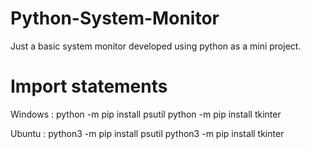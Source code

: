 # Python-System-Monitor
Just a basic system monitor developed using python as a mini project.


# Import statements
Windows :
python -m pip install psutil
python -m pip install tkinter


Ubuntu :
python3 -m pip install psutil
python3 -m pip install tkinter
